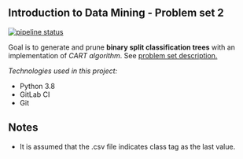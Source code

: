 ## Introduction to Data Mining - Problem set 2

[![pipeline status](https://gitlab.com/Anaxilaus/bil3003-ps2/badges/master/pipeline.svg)](https://gitlab.com/Anaxilaus/bil3003-ps2/commits/master)

Goal is to generate and prune **binary split classification trees** with an implementation of *CART algorithm*. See [problem set description.](./DESCRIPTION.pdf)

*Technologies used in this project:*

- Python 3.8
- GitLab CI
- Git

## Notes

- It is assumed that the .csv file indicates class tag as the last value.
